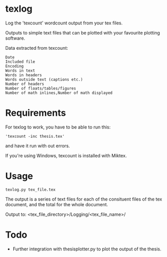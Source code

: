 # texlog
Log the 'texcount' wordcount output from your tex files.

Outputs to simple text files that can be plotted with your favourite plotting
software.

Data extracted from texcount:

	Date
	Included file
	Encoding
	Words in text
	Words in headers
	Words outside text (captions etc.)
	Number of headers
	Number of floats/tables/figures
	Number of math inlines,Number of math displayed

# Requirements

For texlog to work, you have to be able to run this: 

	'texcount -inc thesis.tex'

and have it run with out errors.

If you're using Windows, texcount is installed with Miktex.

# Usage 

	texlog.py tex_file.tex


The output is a series of text files for each of the consituent files of the tex document, and the total for the whole document.

Output to: 
	<tex_file_directory>/Logging/<tex_file_name>/



# Todo
- Further integration with thesisplotter.py to plot the output of the thesis.
